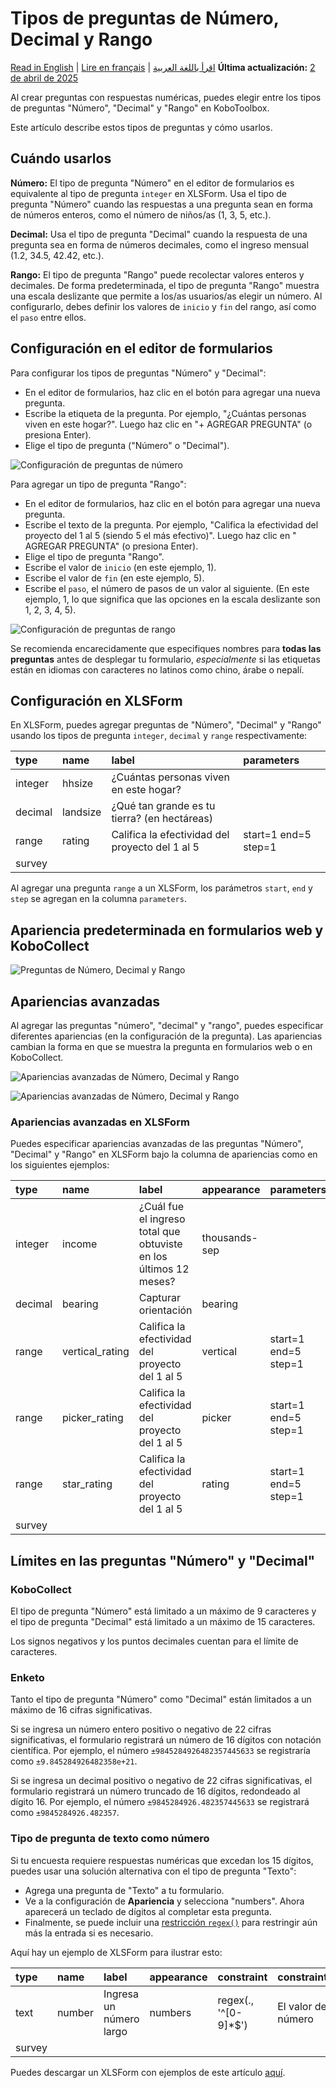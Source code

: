 # Tipos de preguntas de Número, Decimal y Rango
<a href="../number_decimal_range.html">Read in English</a> | <a href="../fr/number_decimal_range.html">Lire en français</a> | <a href="../ar/number_decimal_range.html">اقرأ باللغة العربية</a>
**Última actualización:** <a href="https://github.com/kobotoolbox/docs/blob/ddc7265c83c14464689447dd16d7ddde9a084f75/source/number_decimal_range.md" class="reference">2 de abril de 2025</a>

Al crear preguntas con respuestas numéricas, puedes elegir entre los tipos de preguntas "Número", "Decimal" y "Rango" en KoboToolbox.

Este artículo describe estos tipos de preguntas y cómo usarlos.

## Cuándo usarlos

**Número:** El tipo de pregunta "Número" en el editor de formularios es equivalente al tipo de pregunta `integer` en XLSForm. Usa el tipo de pregunta "Número" cuando las respuestas a una pregunta sean en forma de números enteros, como el número de niños/as (1, 3, 5, etc.).

**Decimal:** Usa el tipo de pregunta "Decimal" cuando la respuesta de una pregunta sea en forma de números decimales, como el ingreso mensual (1.2, 34.5, 42.42, etc.).

**Rango:** El tipo de pregunta "Rango" puede recolectar valores enteros y decimales. De forma predeterminada, el tipo de pregunta "Rango" muestra una escala deslizante que permite a los/as usuarios/as elegir un número. Al configurarlo, debes definir los valores de `inicio` y `fin` del rango, así como el `paso` entre ellos.

## Configuración en el editor de formularios

Para configurar los tipos de preguntas "Número" y "Decimal":

- En el editor de formularios, haz clic en el botón <i class="k-icon k-icon-plus"></i> para agregar una nueva pregunta.
- Escribe la etiqueta de la pregunta. Por ejemplo, "¿Cuántas personas viven en este hogar?". Luego haz clic en "+ AGREGAR PREGUNTA" (o presiona Enter).
- Elige el tipo de pregunta ("Número" o "Decimal").

![Configuración de preguntas de número](/images/number_decimal_range/setup_number_question.gif)

Para agregar un tipo de pregunta "Rango":

- En el editor de formularios, haz clic en el botón <i class="k-icon k-icon-plus"></i> para agregar una nueva pregunta.
- Escribe el texto de la pregunta. Por ejemplo, "Califica la efectividad del proyecto del 1 al 5 (siendo 5 el más efectivo)". Luego haz clic en "<i class="k-icon k-icon-plus"></i> AGREGAR PREGUNTA" (o presiona Enter).
- Elige el tipo de pregunta "Rango".
- Escribe el valor de `inicio` (en este ejemplo, 1).
- Escribe el valor de `fin` (en este ejemplo, 5).
- Escribe el `paso`, el número de pasos de un valor al siguiente. (En este ejemplo, 1, lo que significa que las opciones en la escala deslizante son 1, 2, 3, 4, 5).

![Configuración de preguntas de rango](/images/number_decimal_range/setup_range_question.gif)

<p class="note">
  Se recomienda encarecidamente que especifiques nombres para
  <strong>todas las preguntas</strong> antes de desplegar tu formulario,
  <em>especialmente</em> si las etiquetas están en idiomas con caracteres no latinos como
  chino, árabe o nepalí.
</p>

## Configuración en XLSForm

En XLSForm, puedes agregar preguntas de "Número", "Decimal" y "Rango" usando los tipos de pregunta `integer`, `decimal` y `range` respectivamente:

| type    | name     | label                                             | parameters           |
| :------ | :------- | :------------------------------------------------ | :------------------- |
| integer | hhsize   | ¿Cuántas personas viven en este hogar?            |                      |
| decimal | landsize | ¿Qué tan grande es tu tierra? (en hectáreas)      |                      |
| range   | rating   | Califica la efectividad del proyecto del 1 al 5   | start=1 end=5 step=1 |
| survey  |

<p class="note">
  Al agregar una pregunta <code>range</code> a un XLSForm, los parámetros
  <code>start</code>, <code>end</code> y <code>step</code> se agregan en la
  columna <code>parameters</code>.
</p>

## Apariencia predeterminada en formularios web y KoboCollect

![Preguntas de Número, Decimal y Rango](/images/number_decimal_range/number_decimal_range_default.png)

## Apariencias avanzadas

Al agregar las preguntas "número", "decimal" y "rango", puedes especificar diferentes apariencias (en la configuración de la pregunta). Las apariencias cambian la forma en que se muestra la pregunta en formularios web o en KoboCollect.

![Apariencias avanzadas de Número, Decimal y Rango](/images/number_decimal_range/number_decimal_range_advanced_appearance.png)

![Apariencias avanzadas de Número, Decimal y Rango](/images/number_decimal_range/number_decimal_range_advanced.png)

### Apariencias avanzadas en XLSForm

Puedes especificar apariencias avanzadas de las preguntas "Número", "Decimal" y "Rango" en XLSForm bajo la columna de apariencias como en los siguientes ejemplos:

| type    | name            | label                                                         | appearance    | parameters           |
| :------ | :-------------- | :------------------------------------------------------------ | :------------ | :------------------- |
| integer | income          | ¿Cuál fue el ingreso total que obtuviste en los últimos 12 meses? | thousands-sep |                      |
| decimal | bearing         | Capturar orientación                                          | bearing       |                      |
| range   | vertical_rating | Califica la efectividad del proyecto del 1 al 5               | vertical      | start=1 end=5 step=1 |
| range   | picker_rating   | Califica la efectividad del proyecto del 1 al 5               | picker        | start=1 end=5 step=1 |
| range   | star_rating     | Califica la efectividad del proyecto del 1 al 5               | rating        | start=1 end=5 step=1 |
| survey  |

## Límites en las preguntas "Número" y "Decimal"

### KoboCollect

El tipo de pregunta "Número" está limitado a un máximo de 9 caracteres y el tipo de pregunta "Decimal" está limitado a un máximo de 15 caracteres.

<p class="note">
  Los signos negativos y los puntos decimales cuentan para el límite de caracteres.
</p>

### Enketo

Tanto el tipo de pregunta "Número" como "Decimal" están limitados a un máximo de 16 cifras significativas.

Si se ingresa un número entero positivo o negativo de 22 cifras significativas, el formulario registrará un número de 16 dígitos con notación científica. Por ejemplo, el número `±9845284926482357445633` se registraría como `±9.845284926482358e+21`.

Si se ingresa un decimal positivo o negativo de 22 cifras significativas, el formulario registrará un número truncado de 16 dígitos, redondeado al dígito 16. Por ejemplo, el número `±9845284926.482357445633` se registrará como `±9845284926.482357`.

### Tipo de pregunta de texto como número

Si tu encuesta requiere respuestas numéricas que excedan los 15 dígitos, puedes usar una solución alternativa con el tipo de pregunta "Texto":

- Agrega una pregunta de "Texto" a tu formulario.
- Ve a la configuración de **Apariencia** y selecciona "numbers". Ahora aparecerá un teclado de dígitos al completar esta pregunta.
- Finalmente, se puede incluir una [restricción `regex()`](restrict_responses.md) para restringir aún más la entrada si es necesario.

Aquí hay un ejemplo de XLSForm para ilustrar esto:

| type    | name    | label                      | appearance  | constraint             | constraint_message            |
| :------ | :------ | :------------------------- | :---------- | :--------------------- | :---------------------------- |
| text    | number  | Ingresa un número largo    | numbers     | regex(., '^[0-9]\*$')  | El valor debe ser un número   |
| survey  |

<p class="note">
  Puedes descargar un XLSForm con ejemplos de este artículo
  <a
    download
    class="reference"
    href="./_static/files/number_decimal_range/number_decimal_range_question_types.xlsx"
    >aquí</a
  >.
</p>